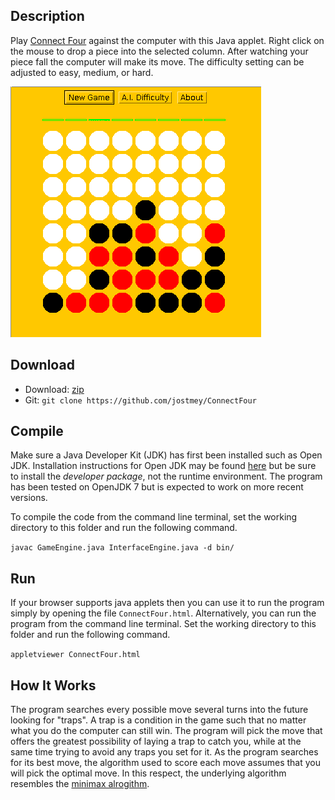 ## Description

Play [Connect Four](https://en.wikipedia.org/wiki/Connect_Four) against the computer with this Java applet. Right click on the mouse to drop a piece into the selected column. After watching your piece fall the computer will make its move. The difficulty setting can be adjusted to easy, medium, or hard.

![alt text](img/Screenshot.png "Screenshot of Applet")

## Download

* Download: [zip](https://github.com/jostmey/ConnectFour/zipball/master)
* Git: `git clone https://github.com/jostmey/ConnectFour`

## Compile

Make sure a Java Developer Kit (JDK) has first been installed such as Open JDK. Installation instructions for Open JDK may be found [here](http://openjdk.java.net/install/) but be sure to install the *developer package*, not the runtime environment. The program has been tested on OpenJDK 7 but is expected to work on more recent versions.

To compile the code from the command line terminal, set the working directory to this folder and run the following command.

`javac GameEngine.java InterfaceEngine.java -d bin/`

## Run

If your browser supports java applets then you can use it to run the program simply by opening the file `ConnectFour.html`. Alternatively, you can run the program from the command line terminal. Set the working directory to this folder and run the following command.

`appletviewer ConnectFour.html`

## How It Works

The program searches every possible move several turns into the future looking for "traps". A trap is a condition in the game such that no matter what you do the computer can still win. The program will pick the move that offers the greatest possibility of laying a trap to catch you, while at the same time trying to avoid any traps you set for it. As the program searches for its best move, the algorithm used to score each move assumes that you will pick the optimal move. In this respect, the underlying algorithm resembles the [minimax alrogithm](https://en.wikipedia.org/wiki/Minimax).
